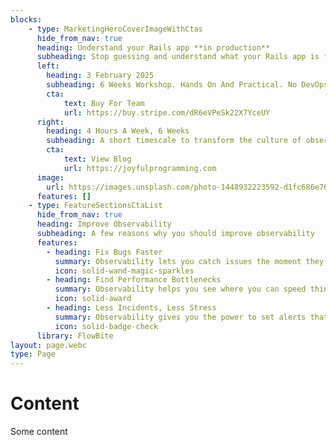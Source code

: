 ```yaml
---
blocks:
    - type: MarketingHeroCoverImageWithCtas
      hide_from_nav: true
      heading: Understand your Rails app **in production**
      subheading: Stop guessing and understand what your Rails app is **actually doing** in production.
      left:
        heading: 3 February 2025
        subheading: 6 Weeks Workshop. Hands On And Practical. No DevOps Experience Needed. Less Than 4 Hours A Week. Designed For Seniors And Leads. Solo Or Team Workshops.
        cta:
            text: Buy For Team
            url: https://buy.stripe.com/dR6eVPeSk22X7YceUY
      right:
        heading: 4 Hours A Week, 6 Weeks
        subheading: A short timescale to transform the culture of observability in your team. No DevOps experience needed.
        cta:
            text: View Blog
            url: https://joyfulprogramming.com
      image:
        url: https://images.unsplash.com/photo-1448932223592-d1fc686e76ea
      features: []
    - type: FeatureSectionsCtaList
      hide_from_nav: true
      heading: Improve Observability
      subheading: A few reasons why you should improve observability
      features:
        - heading: Fix Bugs Faster
          summary: Observability lets you catch issues the moment they happen. It's like having X-ray vision for your app, so you can fix problems before they mess with your users' experience. No more guessing games—just quick, effective solutions.
          icon: solid-wand-magic-sparkles
        - heading: Find Performance Bottlenecks
          summary: Observability helps you see where you can speed things up and make everything run smoother. Your users will notice the difference, and they'll keep coming back because they trust your app to perform.
          icon: solid-award
        - heading: Less Incidents, Less Stress
          summary: Observability gives you the power to set alerts that warn you about potential issues before they blow up. It's like having a crystal ball for your app's health, letting you stay ahead of the game and keep everything running smoothly.
          icon: solid-badge-check
      library: FlowBite
layout: page.webc
type: Page
---
```


# Content

Some content
